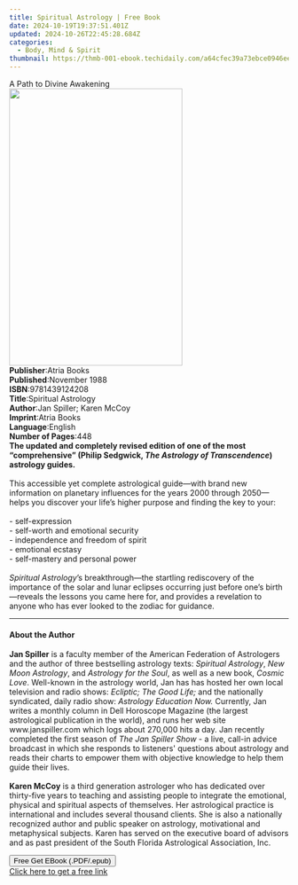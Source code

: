 ```yaml
---
title: Spiritual Astrology | Free Book
date: 2024-10-19T19:37:51.401Z
updated: 2024-10-26T22:45:28.684Z
categories:
  - Body, Mind & Spirit
thumbnail: https://thmb-001-ebook.techidaily.com/a64cfec39a73ebce0946eefd403b9ba5db1e82bf99cab527b2384eace8356b4c.jpg
---
```

<main id="book-container">
  <div class="flex flex-col">
    <div class="book-brief flex-1 py-6 px-4 sm:p-6 md:py-10 md:px-8">
      <!-- brief-->
      <div class="book-brief-main">A Path to Divine Awakening</div>
    </div>
    <div
      class="book-meta-info flex-1 grid gap-4 col-start-1 col-end-3 row-start-1 sm:mb-6 sm:grid-cols-4 lg:gap-6 lg:col-start-2 lg:row-end-6 lg:row-span-6 lg:mb-0"
    >
      <div
        class="book-meta-info-left place-content-center mt-4 p-4 text-sm leading-6 col-start-2 col-span-2 dark:text-slate-400"
      >
        <img
          class="w-full h-500 object-cover rounded-lg sm:h-255 sm:col-span-2 lg:col-span-full"
          src="https://img-001-ebook.techidaily.com/77c5c53a744d9898c563ef68016b504f5bfc8f1298ea0e48e432a553f554fab5.jpg"
          alt=""
          width="312"
          height="500"
        />
      </div>
      <div
        class="book-meta-info-right mt-2 col-start-1 row-start-2 col-span-3 self-center"
      >
        <!-- meta data  -->
        <div class="flex flex-col px-4 md:px-8">
          <div class="flex-1">
            <strong>Publisher</strong>:<span class="px-2">Atria Books</span>
          </div>
          <div class="flex-1">
            <strong>Published</strong>:<span class="px-2">November 1988</span>
          </div>
          <div class="flex-1">
            <strong>ISBN</strong>:<span class="px-2">9781439124208</span>
          </div>
          <div class="flex-1">
            <strong>Title</strong>:<span class="px-2">Spiritual Astrology</span>
          </div>
          <div class="flex-1">
            <strong>Author</strong>:<span class="px-2"
              >Jan Spiller; Karen McCoy</span
            >
          </div>
          <div class="flex-1">
            <strong>Imprint</strong>:<span class="px-2">Atria Books</span>
          </div>
          <div class="flex-1">
            <strong>Language</strong>:<span class="px-2">English</span>
          </div>
          <div class="flex-1">
            <strong>Number of Pages</strong>:<span class="px-2">448</span>
          </div>
        </div>
      </div>
    </div>
    <div class="book-description flex-1 py-6 px-4 sm:p-6 md:py-10 md:px-8">
      <div class="book-description-main">
        <div accordion-content="" id="description">
          <b
            >The updated and completely revised edition of one of the most
            “comprehensive” (Philip Sedgwick,
            <i>The Astrology of Transcendence</i>) astrology guides. </b
          ><br /><br />This accessible yet complete astrological guide—with
          brand new information on planetary influences for the years 2000
          through 2050—helps you discover your life’s higher purpose and finding
          the key to your:<br />
          <br />
          - self-expression<br />
          - self-worth and emotional security<br />
          - independence and freedom of spirit<br />
          - emotional ecstasy<br />
          - self-mastery and personal power<br />
          <br />
          <i>Spiritual Astrology</i>’s breakthrough—the startling rediscovery of
          the importance of the solar and lunar eclipses occurring just before
          one’s birth—reveals the lessons you came here for, and provides a
          revelation to anyone who has ever looked to the zodiac for guidance.
        </div>
        <div class="accordion-fader"></div>
      </div>
    </div>
    <div class="book-excerpts flex-1 py-6 px-4 sm:p-6 md:py-10 md:px-8">
      <!-- excerpts-->
      <div class="book-excerpts-main">
        <hr />
        <h4 class="placeholder placeholder-heading">
          <span>About the Author</span>
        </h4>
        <p>
          <b>Jan Spiller</b> is a faculty member of the American Federation of
          Astrologers and the author of three bestselling astrology texts:
          <i>Spiritual Astrology</i>, <i>New Moon Astrology</i>, and
          <i>Astrology for the Soul</i>, as well as a new book,
          <i>Cosmic Love</i>. Well-known in the astrology world, Jan has has
          hosted her own local television and radio shows:
          <i>Ecliptic; The Good Life; </i>and the nationally syndicated, daily
          radio show: <i>Astrology Education Now.</i> Currently, Jan writes a
          monthly column in Dell Horoscope Magazine (the largest astrological
          publication in the world), and runs her web site
          www.janspiller.com&nbsp;which logs about 270,000 hits a day. Jan
          recently completed the first season of <i>The Jan Spiller Show</i> - a
          live, call-in advice broadcast in which she responds to listeners'
          questions about astrology and reads their charts to empower them with
          objective knowledge to help them guide their lives.<br /><br /><b
            >Karen McCoy</b
          >
          is a third generation astrologer who has dedicated over thirty-five
          years to teaching and assisting people to integrate the emotional,
          physical and spiritual aspects of themselves. Her astrological
          practice is international and includes several thousand clients. She
          is also a nationally recognized author and public speaker on
          astrology, motivational and metaphysical subjects.&nbsp;Karen has
          served&nbsp;on the executive board of advisors and as past president
          of the South Florida Astrological Association, Inc.
        </p>
      </div>
    </div>
    <div
      class="book-about-author flex-1 py-6 px-4 sm:p-6 md:py-10 md:px-8"
    ></div>
    <div class="book-free-get flex-1 py-6 px-4 sm:p-6 md:py-10 md:px-8">
      <button
        id="btn-free-get"
        class="bg-blue-500 hover:bg-blue-700 text-white font-bold py-2 px-4 rounded"
      >
        Free Get EBook (.PDF/.epub)
      </button>
      <div id="countdown-display" class="px-2 text-lg mt-2"></div>
      <a
        id="free-link"
        class="hidden bg-blue-500 hover:bg-blue-700 text-white font-bold py-2 px-4 rounded"
        href="https://www.ebooks.com/en-us/book/492815/spiritual-astrology/jan-spiller/"
        target="_blank"
        >Click here to get a free link</a
      >
    </div>
    <script>
      let countdownTime = 0;
      let countdownInterval = null;
      document
        .getElementById('btn-free-get')
        .addEventListener('click', startCountdown);
      function startCountdown() {
        countdownTime = new Date().getTime() + 60000 * 3;
        countdownInterval = setInterval(updateCountdown, 1000);
        document.getElementById('btn-free-get').disabled = true;
        document
          .getElementById('btn-free-get')
          .classList.add('bg-gray-500', 'cursor-not-allowed');
      }
      function updateCountdown() {
        let currentTime = new Date().getTime();
        let timeLeft = countdownTime - currentTime;
        let secondsLeft = Math.floor(timeLeft / 1000);
        document.getElementById('countdown-display').innerHTML =
          `Remaining time: ${secondsLeft} seconds.`;
        if (secondsLeft <= 0) {
          clearInterval(countdownInterval);
          document.getElementById('btn-free-get').classList.add('hidden');
          document.getElementById('free-link').classList.remove('hidden');
          document.getElementById('countdown-display').innerHTML = '';
        }
      }
    </script>
  </div>
</main>

<ins class="adsbygoogle"
      style="display:block"
      data-ad-client="ca-pub-7571918770474297"
      data-ad-slot="8358498916"
      data-ad-format="auto"
      data-full-width-responsive="true"></ins>
    